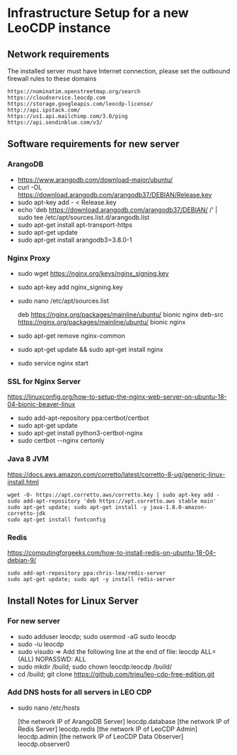 # Infrastructure Setup for a new LeoCDP instance

## Network requirements

The installed server must have Internet connection, please set the outbound firewall rules to these domains

    https://nominatim.openstreetmap.org/search
    https://cloudservice.leocdp.com
    https://storage.googleapis.com/leocdp-license/
    http://api.ipstack.com/
    https://us1.api.mailchimp.com/3.0/ping
    https://api.sendinblue.com/v3/

## Software requirements for new server

### ArangoDB

- https://www.arangodb.com/download-major/ubuntu/
- curl -OL https://download.arangodb.com/arangodb37/DEBIAN/Release.key
- sudo apt-key add - < Release.key
- echo 'deb https://download.arangodb.com/arangodb37/DEBIAN/ /' | sudo tee /etc/apt/sources.list.d/arangodb.list
- sudo apt-get install apt-transport-https
- sudo apt-get update
- sudo apt-get install arangodb3=3.8.0-1

### Nginx Proxy

- sudo wget https://nginx.org/keys/nginx_signing.key
- sudo apt-key add nginx_signing.key
- sudo nano /etc/apt/sources.list

  deb https://nginx.org/packages/mainline/ubuntu/ bionic nginx
  deb-src https://nginx.org/packages/mainline/ubuntu/ bionic nginx

- sudo apt-get remove nginx-common
- sudo apt-get update && sudo apt-get install nginx
- sudo service nginx start

### SSL for Nginx Server

https://linuxconfig.org/how-to-setup-the-nginx-web-server-on-ubuntu-18-04-bionic-beaver-linux

- sudo add-apt-repository ppa:certbot/certbot
- sudo apt-get update
- sudo apt-get install python3-certbot-nginx
- sudo certbot --nginx certonly

### Java 8 JVM

https://docs.aws.amazon.com/corretto/latest/corretto-8-ug/generic-linux-install.html

    wget -O- https://apt.corretto.aws/corretto.key | sudo apt-key add -
    sudo add-apt-repository 'deb https://apt.corretto.aws stable main'
    sudo apt-get update; sudo apt-get install -y java-1.8.0-amazon-corretto-jdk
    sudo apt-get install fontconfig

### Redis

https://computingforgeeks.com/how-to-install-redis-on-ubuntu-18-04-debian-9/

    sudo add-apt-repository ppa:chris-lea/redis-server
    sudo apt-get update; sudo apt -y install redis-server

## Install Notes for Linux Server

### For new server

- sudo adduser leocdp; sudo usermod -aG sudo leocdp
- sudo -iu leocdp
- sudo visudo => Add the following line at the end of file: leocdp ALL=(ALL) NOPASSWD: ALL
- sudo mkdir /build; sudo chown leocdp:leocdp /build/
- cd /build; git clone https://github.com/trieu/leo-cdp-free-edition.git

### Add DNS hosts for all servers in LEO CDP

- sudo nano /etc/hosts

    [the network IP of ArangoDB Server] leocdp.database
    [the network IP of Redis Server] leocdp.redis
    [the network IP of LeoCDP Admin] leocdp.admin
    [the network IP of LeoCDP Data Observer] leocdp.observer0

